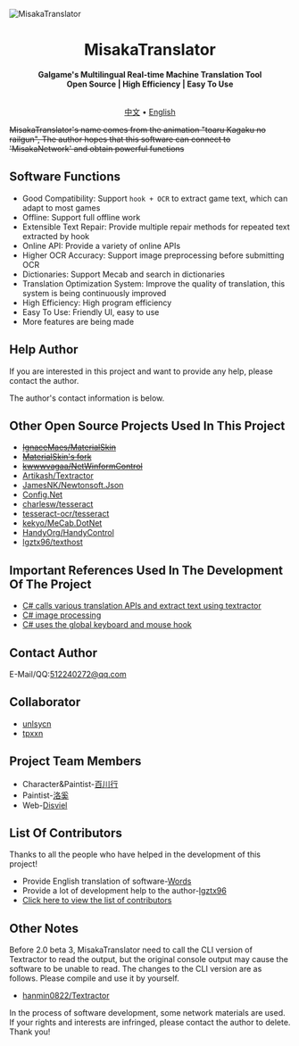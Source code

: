 ![MisakaTranslator](https://github.com/hanmin0822/MisakaTranslator/blob/master/MisakaTranslator/Resources/Background.jpg)

<h1 align="center">
  MisakaTranslator
  <br>
</h1>

<p align="center">
  <b>Galgame's Multilingual Real-time Machine Translation Tool</b>
  <br>
  <b>Open Source | High Efficiency | Easy To Use</b>
  <br>
  <br>
</p>

<p align="center">
  <a href="/README.md">中文</a> •
  <a href="/README_EN.md">English</a>
</p>

~~MisakaTranslator's name comes from the animation "toaru Kagaku no railgun", The author hopes that this software can connect to 'MisakaNetwork' and obtain powerful functions~~


## Software Functions

* Good Compatibility: Support `hook + OCR` to extract game text, which can adapt to most games
* Offline: Support full offline work
* Extensible Text Repair: Provide multiple repair methods for repeated text extracted by hook
* Online API: Provide a variety of online APIs
* Higher OCR Accuracy: Support image preprocessing before submitting OCR
* Dictionaries: Support Mecab and search in dictionaries
* Translation Optimization System: Improve the quality of translation, this system is being continuously improved
* High Efficiency: High program efficiency
* Easy To Use: Friendly UI, easy to use
* More features are being made

## Help Author

If you are interested in this project and want to provide any help, please contact the author.

The author's contact information is below.

## Other Open Source Projects Used In This Project

* [~~IgnaceMaes/MaterialSkin~~](https://github.com/IgnaceMaes/MaterialSkin) 
* [~~MaterialSkin's fork~~](https://gitee.com/victorzhao/MaterialSkin)
* [~~kwwwvagaa/NetWinformControl~~](https://github.com/kwwwvagaa/NetWinformControl)
* [Artikash/Textractor](https://github.com/Artikash/Textractor)
* [JamesNK/Newtonsoft.Json](https://github.com/JamesNK/Newtonsoft.Json)
* [Config.Net](https://github.com/aloneguid/config)
* [charlesw/tesseract](https://github.com/charlesw/tesseract/)
* [tesseract-ocr/tesseract](https://github.com/tesseract-ocr/tesseract)
* [kekyo/MeCab.DotNet](https://github.com/kekyo/MeCab.DotNet)
* [HandyOrg/HandyControl](https://github.com/HandyOrg/HandyControl)
* [lgztx96/texthost](https://github.com/lgztx96/texthost)

## Important References Used In The Development Of The Project

* [C# calls various translation APIs and extract text using textractor](https://www.lgztx.com/) 
* [C# image processing](https://blog.csdn.net/chaoguodong/article/details/7877312)
* [C# uses the global keyboard and mouse hook](https://www.cnblogs.com/CJSTONE/p/4961865.html)

## Contact Author

E-Mail/QQ:512240272@qq.com

## Collaborator

* [unlsycn](https://github.com/HumphreyDotSln) 
* [tpxxn](https://github.com/tpxxn)

## Project Team Members

* Character&Paintist-[百川行](https://www.pixiv.net/users/17591894)
* Paintist-[洛奚](https://www.pixiv.net/users/13495987)
* Web-[Disviel](https://github.com/Disviel)

## List Of Contributors

Thanks to all the people who have helped in the development of this project!

* Provide English translation of software-[Words](https://github.com/CPCer)
* Provide a lot of development help to the author-[lgztx96](https://github.com/lgztx96)
* [Click here to view the list of contributors](https://github.com/hanmin0822/MisakaTranslator/blob/master/THANKLIST.MD)

## Other Notes

Before 2.0 beta 3, MisakaTranslator need to call the CLI version of Textractor to read the output, but the original console output may cause the software to be unable to read. The changes to the CLI version are as follows. Please compile and use it by yourself.

* [hanmin0822/Textractor](https://github.com/hanmin0822/Textractor)

In the process of software development, some network materials are used. If your rights and interests are infringed, please contact the author to delete. Thank you!
